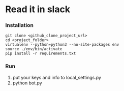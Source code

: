 # Read it in slack

### Installation

```console
git clone <github_clone_project_url>
cd <project_folder>
virtualenv --python=python3 --no-site-packages env
source ./env/bin/activate
pip install -r requirements.txt
```

### Run

1) put your keys and info to local_settings.py
2) python bot.py

